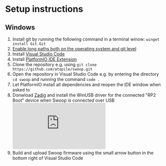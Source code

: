 # Setup instructions

## Windows

1. Install git by running the following command in a terminal winow: `winget install Git.Git`
2. [Enable long paths both on the operating system and git level](https://arduino-pico.readthedocs.io/en/latest/platformio.html#important-steps-for-windows-users-before-installing) 
3. Install [Visual Studio Code](https://code.visualstudio.com/)
4. Install [PlatformIO IDE Extension](https://platformio.org/install/ide?install=vscode)
5. Clone the repository e.g. using `git clone https://github.com/atopile/swoop.git`
6. Open the repository in Visual Studio Code e.g. by entering the directory `cd swoop` and running the command `code .`
7. Let PlatformIO install all dependencies and reopen the IDE window when asked to
8. Donwload [Zadig](https://zadig.akeo.ie/) and install the WinUSB driver for the connected "RP2 Boot" device when Swoop is connected over USB
![Zadig window](https://forums.raspberrypi.com/download/file.php?id=55573&sid=6964c0e56687c9a6d2d03afeaecb83e3 "Installing WinUSB using Zadig")
9. Build and upload Swoop firmware using the small arrow button in the bottom right of Visual Studio Code
